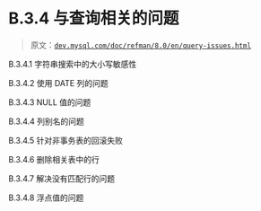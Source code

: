 # B.3.4 与查询相关的问题

> 原文：[`dev.mysql.com/doc/refman/8.0/en/query-issues.html`](https://dev.mysql.com/doc/refman/8.0/en/query-issues.html)

B.3.4.1 字符串搜索中的大小写敏感性

B.3.4.2 使用 DATE 列的问题

B.3.4.3 NULL 值的问题

B.3.4.4 列别名的问题

B.3.4.5 针对非事务表的回滚失败

B.3.4.6 删除相关表中的行

B.3.4.7 解决没有匹配行的问题

B.3.4.8 浮点值的问题
